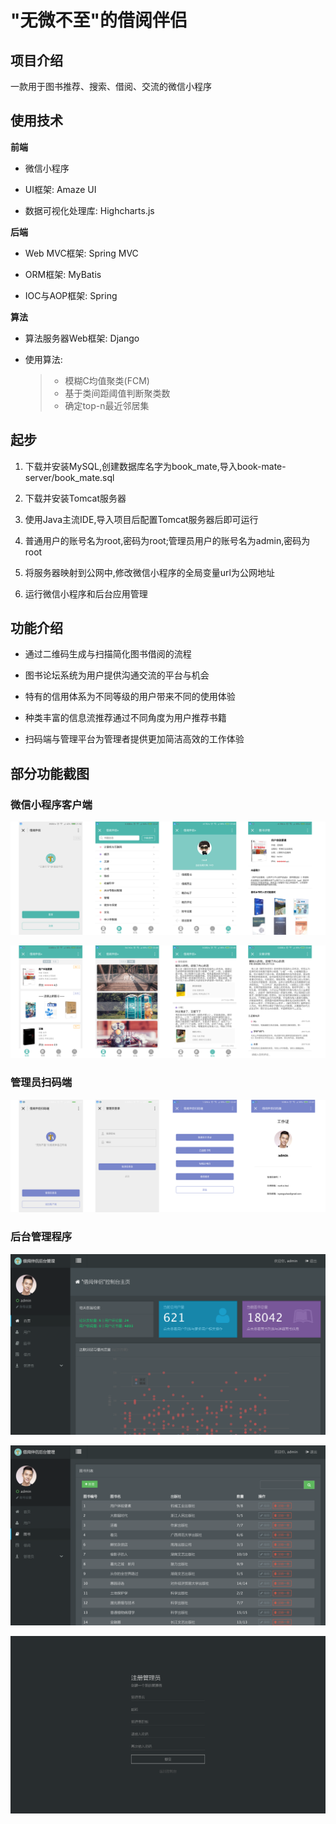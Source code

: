 "无微不至"的借阅伴侣 
======================

项目介绍
----------------------

一款用于图书推荐、搜索、借阅、交流的微信小程序

使用技术
----------------------

**前端**

+ 微信小程序

+ UI框架: Amaze UI

+ 数据可视化处理库: Highcharts.js

**后端**

+ Web MVC框架: Spring MVC

+ ORM框架: MyBatis

+ IOC与AOP框架: Spring

**算法**

+ 算法服务器Web框架: Django

+ 使用算法: 
	> * 模糊C均值聚类(FCM)
	> * 基于类间距阈值判断聚类数
	> * 确定top-n最近邻居集

起步
----------------------

1. 下载并安装MySQL,创建数据库名字为book_mate,导入book-mate-server/book_mate.sql

2. 下载并安装Tomcat服务器

3. 使用Java主流IDE,导入项目后配置Tomcat服务器后即可运行

4. 普通用户的账号名为root,密码为root;管理员用户的账号名为admin,密码为root

5. 将服务器映射到公网中,修改微信小程序的全局变量url为公网地址

6. 运行微信小程序和后台应用管理

功能介绍
----------------------

+ 通过二维码生成与扫描简化图书借阅的流程

+ 图书论坛系统为用户提供沟通交流的平台与机会

+ 特有的信用体系为不同等级的用户带来不同的使用体验

+ 种类丰富的信息流推荐通过不同角度为用户推荐书籍

+ 扫码端与管理平台为管理者提供更加简洁高效的工作体验


部分功能截图
----------------------

### 微信小程序客户端

![客户端界面1](book-mate-server/bookMateServer/WebContent/readme/photo1.png)

![客户端界面2](book-mate-server/bookMateServer/WebContent/readme/photo2.png)

### 管理员扫码端

![扫码端界面](book-mate-server/bookMateServer/WebContent/readme/photo3.png)

### 后台管理程序

![后台管理主界面](book-mate-server/bookMateServer/WebContent/readme/photo4.png)

![图书管理界面](book-mate-server/bookMateServer/WebContent/readme/photo5.png)

![添加管理员界面](book-mate-server/bookMateServer/WebContent/readme/photo6.png)






